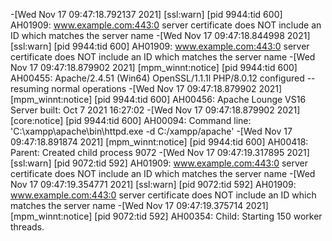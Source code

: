 -[Wed Nov 17 09:47:18.792137 2021] [ssl:warn] [pid 9944:tid 600] AH01909: www.example.com:443:0 server certificate does NOT include an ID which matches the server name
-[Wed Nov 17 09:47:18.844998 2021] [ssl:warn] [pid 9944:tid 600] AH01909: www.example.com:443:0 server certificate does NOT include an ID which matches the server name
-[Wed Nov 17 09:47:18.879902 2021] [mpm_winnt:notice] [pid 9944:tid 600] AH00455: Apache/2.4.51 (Win64) OpenSSL/1.1.1l PHP/8.0.12 configured -- resuming normal operations
-[Wed Nov 17 09:47:18.879902 2021] [mpm_winnt:notice] [pid 9944:tid 600] AH00456: Apache Lounge VS16 Server built: Oct  7 2021 16:27:02
-[Wed Nov 17 09:47:18.879902 2021] [core:notice] [pid 9944:tid 600] AH00094: Command line: 'C:\\xampp\\apache\\bin\\httpd.exe -d C:/xampp/apache'
-[Wed Nov 17 09:47:18.891874 2021] [mpm_winnt:notice] [pid 9944:tid 600] AH00418: Parent: Created child process 9072
-[Wed Nov 17 09:47:19.317895 2021] [ssl:warn] [pid 9072:tid 592] AH01909: www.example.com:443:0 server certificate does NOT include an ID which matches the server name
-[Wed Nov 17 09:47:19.354771 2021] [ssl:warn] [pid 9072:tid 592] AH01909: www.example.com:443:0 server certificate does NOT include an ID which matches the server name
-[Wed Nov 17 09:47:19.375714 2021] [mpm_winnt:notice] [pid 9072:tid 592] AH00354: Child: Starting 150 worker threads.
